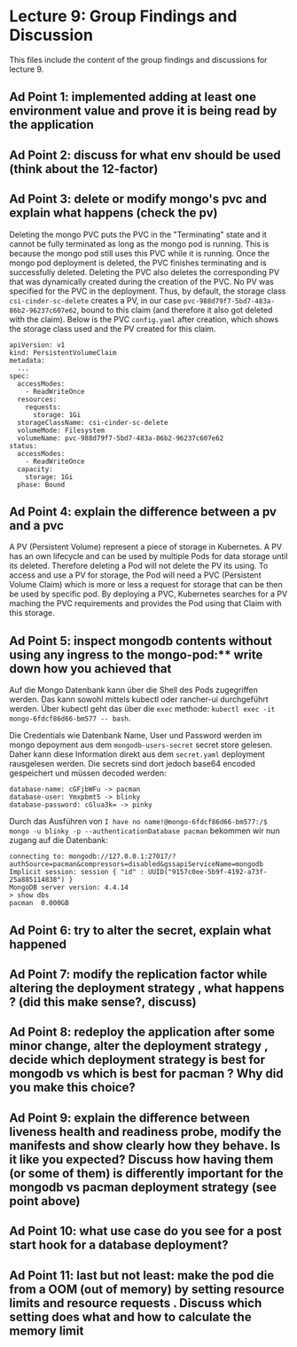 # Lecture 9: Group Findings and Discussion
This files include the content of the group findings and discussions for lecture 9.
## **Ad Point 1:** implemented adding at least one environment value and prove it is being read by the application

## **Ad Point 2:** discuss for what env should be used (think about the 12-factor)

## **Ad Point 3:** delete or modify mongo's pvc and explain what happens (check the pv)
Deleting the mongo PVC puts the PVC in the "Terminating" state and it cannot be fully terminated as long as the mongo pod is running. This is because the mongo pod still uses this PVC while it is running. Once the mongo pod deployment is deleted, the PVC finishes terminating and is successfully deleted. Deleting the PVC also deletes the corresponding PV that was dynamically created during the creation of the PVC. No PV was specified for the PVC in the deployment. Thus, by default, the storage class `csi-cinder-sc-delete` creates a PV, in our case `pvc-988d79f7-5bd7-483a-86b2-96237c607e62`, bound to this claim (and therefore it also got deleted with the claim). Below is the PVC `config.yaml` after creation, which shows the storage class used and the PV created for this claim.

```
apiVersion: v1
kind: PersistentVolumeClaim
metadata:
  ...
spec:
  accessModes:
    - ReadWriteOnce
  resources:
    requests:
      storage: 1Gi
  storageClassName: csi-cinder-sc-delete
  volumeMode: Filesystem
  volumeName: pvc-988d79f7-5bd7-483a-86b2-96237c607e62
status:
  accessModes:
    - ReadWriteOnce
  capacity:
    storage: 1Gi
  phase: Bound
```


## **Ad Point 4:** explain the difference between a pv and a pvc
A PV (Persistent Volume) represent a piece of storage in Kubernetes. A PV has an own lifecycle and can be used by multiple Pods for data storage until its deleted. Therefore deleting a Pod will not delete the PV its using. To access and use a PV for storage, the Pod will need a PVC (Persistent Volume Claim) which is more or less a request for storage that can be then be used by specific pod. By deploying a PVC, Kubernetes searches for a PV maching the PVC requirements and provides the Pod using that Claim with this storage. 

## **Ad Point 5:** inspect mongodb contents without using any ingress to the mongo-pod:** write down how you achieved that
Auf die Mongo Datenbank kann über die Shell des Pods zugegriffen werden. Das kann sowohl mittels kubectl oder rancher-ui durchgeführt werden. Über kubectl geht das über die `exec` methode: `kubectl exec -it mongo-6fdcf86d66-bm577 -- bash`.

Die Credentials wie Datenbank Name, User und Password werden im mongo depoyment aus dem `mongodb-users-secret` secret store gelesen. Daher kann diese Information direkt aus dem `secret.yaml` deployment rausgelesen werden. Die secrets sind dort jedoch base64 encoded gespeichert und müssen decoded werden:

```
database-name: cGFjbWFu -> pacman
database-user: Ymxpbmt5 -> blinky
database-password: cGlua3k= -> pinky
```

Durch das Ausführen von `I have no name!@mongo-6fdcf86d66-bm577:/$ mongo -u blinky -p --authenticationDatabase pacman` bekommen wir nun zugang auf die Datenbank:

```
connecting to: mongodb://127.0.0.1:27017/?authSource=pacman&compressors=disabled&gssapiServiceName=mongodb
Implicit session: session { "id" : UUID("9157c0ee-5b9f-4192-a73f-25a885114838") }
MongoDB server version: 4.4.14
> show dbs
pacman  0.000GB
```

## **Ad Point 6:** try to alter the secret, explain what happened

## **Ad Point 7:** modify the replication factor while altering the deployment strategy , what happens ? (did this make sense?, discuss)

## **Ad Point 8:** redeploy the application after some minor change, alter the deployment strategy , decide which deployment strategy is best for mongodb vs which is best for pacman ? Why did you make this choice?

## **Ad Point 9:** explain the difference between liveness health and readiness probe, modify the manifests and show clearly how they behave. Is it like you expected? Discuss how having them (or some of them) is differently important for the mongodb vs pacman deployment strategy (see point above)

## **Ad Point 10:** what use case do you see for a post start hook for a database deployment? 

## **Ad Point 11:** last but not least: make the pod die from a OOM (out of memory) by setting resource limits and resource requests . Discuss which setting does what and how to calculate the memory limit